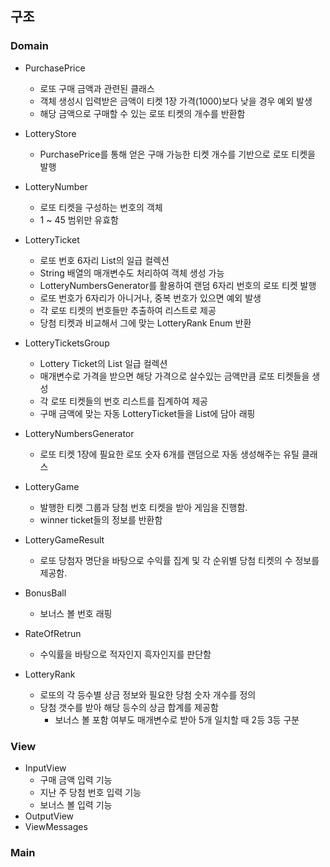 ## 구조

### Domain

* PurchasePrice
    * 로또 구매 금액과 관련된 클래스
    * 객체 생성시 입력받은 금액이 티켓 1장 가격(1000)보다 낮을 경우 예외 발생
    * 해당 금액으로 구매할 수 있는 로또 티켓의 개수를 반환함

* LotteryStore
    * PurchasePrice를 통해 얻은 구매 가능한 티켓 개수를 기반으로 로또 티켓을 발행

* LotteryNumber
    * 로또 티켓을 구성하는 번호의 객체
    * 1 ~ 45 범위만 유효함

* LotteryTicket
    * 로또 번호 6자리 List의 일급 컬렉션
    * String 배열의 매개변수도 처리하여 객체 생성 가능
    * LotteryNumbersGenerator를 활용하여 랜덤 6자리 번호의 로또 티켓 발행
    * 로또 번호가 6자리가 아니거나, 중복 번호가 있으면 예외 발생
    * 각 로또 티켓의 번호들만 추출하여 리스트로 제공
    * 당첨 티켓과 비교해서 그에 맞는 LotteryRank Enum 반환

* LotteryTicketsGroup
    * Lottery Ticket의 List 일급 컬렉션
    * 매개변수로 가격을 받으면 해당 가격으로 살수있는 금액만큼 로또 티켓들을 생성
    * 각 로또 티켓들의 번호 리스트를 집계하여 제공
    * 구매 금액에 맞는 자동 LotteryTicket들을 List에 담아 래핑

* LotteryNumbersGenerator
    * 로또 티켓 1장에 필요한 로또 숫자 6개를 랜덤으로 자동 생성해주는 유틸 클래스
 
* LotteryGame
    * 발행한 티켓 그룹과 당첨 번호 티켓을 받아 게임을 진행함.
    * winner ticket들의 정보를 반환함

* LotteryGameResult
    * 로또 당첨자 명단을 바탕으로 수익률 집계 및 각 순위별 당첨 티켓의 수 정보를 제공함.

* BonusBall
    * 보너스 볼 번호 래핑
 
* RateOfRetrun
    * 수익률을 바탕으로 적자인지 흑자인지를 판단함

* LotteryRank
    * 로또의 각 등수별 상금 정보와 필요한 당첨 숫자 개수를 정의
    * 당첨 갯수를 받아 해당 등수의 상금 합계를 제공함
        * 보너스 볼 포함 여부도 매개변수로 받아 5개 일치할 때 2등 3등 구분

### View

* InputView
    * 구매 금액 입력 기능
    * 지난 주 당첨 번호 입력 기능
    * 보너스 볼 입력 기능
* OutputView
* ViewMessages

### Main
